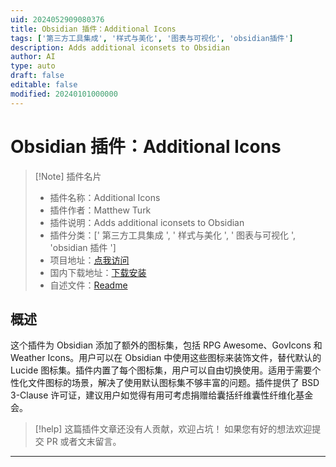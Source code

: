 ```yaml
---
uid: 2024052909080376
title: Obsidian 插件：Additional Icons
tags: ['第三方工具集成', '样式与美化', '图表与可视化', 'obsidian插件']
description: Adds additional iconsets to Obsidian
author: AI
type: auto
draft: false
editable: false
modified: 20240101000000
---
```


# Obsidian 插件：Additional Icons

> [!Note] 插件名片
> - 插件名称：Additional Icons
> - 插件作者：Matthew Turk
> - 插件说明：Adds additional iconsets to Obsidian
> - 插件分类：[' 第三方工具集成 ', ' 样式与美化 ', ' 图表与可视化 ', 'obsidian 插件 ']
> - 项目地址：[点我访问](https://github.com/matthewturk/obsidian-additional-icons)
> - 国内下载地址：[下载安装](https://pkmer.cn/products/plugin/pluginMarket/?additional-icons)
> - 自述文件：[Readme](https://ghproxy.net/https://raw.githubusercontent.com/matthewturk/obsidian-additional-icons/master/README.md)

## 概述

这个插件为 Obsidian 添加了额外的图标集，包括 RPG Awesome、GovIcons 和 Weather Icons。用户可以在 Obsidian 中使用这些图标来装饰文件，替代默认的 Lucide 图标集。插件内置了每个图标集，用户可以自由切换使用。适用于需要个性化文件图标的场景，解决了使用默认图标集不够丰富的问题。插件提供了 BSD 3-Clause 许可证，建议用户如觉得有用可考虑捐赠给囊括纤维囊性纤维化基金会。

> [!help]
> 这篇插件文章还没有人贡献，欢迎占坑！
> 如果您有好的想法欢迎提交 PR 或者文末留言。

---



